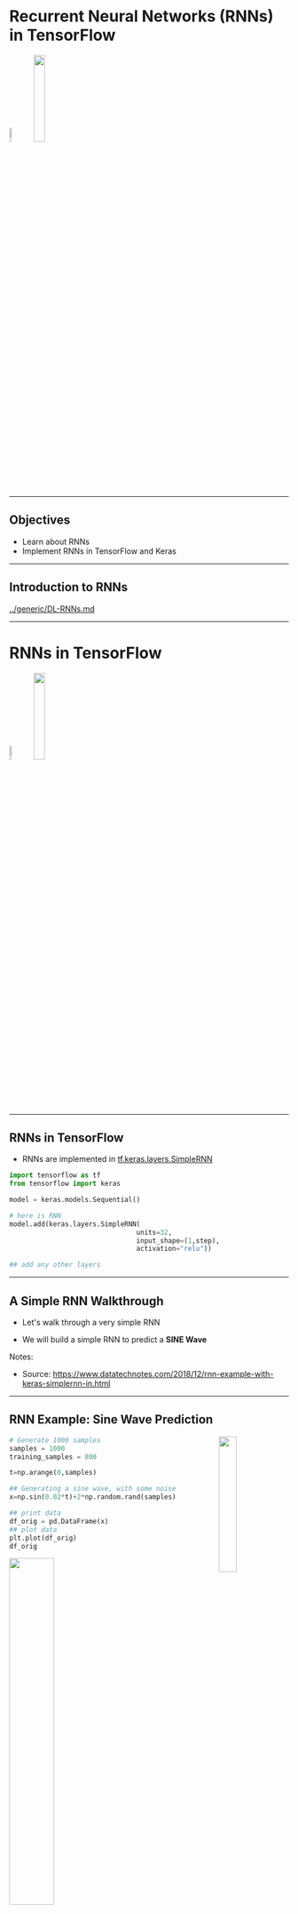 # Recurrent Neural Networks (RNNs) in TensorFlow

<img src="../../assets/images/deep-learning/rnn-2.png"  style="width:8%;" /><!-- {"left" : 2.93, "top" : 5.51, "height" : 2.94, "width" : 1.26} -->
<img src="../../assets/images/logos/tensorflow-logo-1.png" style="width:20%;"/><!-- {"left" : 4.98, "top" : 6.78, "height" : 1.61, "width" : 1.89} -->

---

## Objectives

* Learn about RNNs
* Implement RNNs in TensorFlow and Keras

---

## Introduction to RNNs

[../generic/DL-RNNs.md](../generic/DL-RNNs.md)

---

# RNNs in TensorFlow

<img src="../../assets/images/deep-learning/rnn-2.png"  style="width:8%;" /><!-- {"left" : 2.93, "top" : 5.51, "height" : 2.94, "width" : 1.26} -->
<img src="../../assets/images/logos/tensorflow-logo-1.png" style="width:20%;"/><!-- {"left" : 4.19, "top" : 5.95, "height" : 1.36, "width" : 1.6} -->

---

## RNNs in TensorFlow

* RNNs are implemented in [tf.keras.layers.SimpleRNN](https://www.tensorflow.org/api_docs/python/tf/keras/layers/SimpleRNN)

```python
import tensorflow as tf
from tensorflow import keras

model = keras.models.Sequential()

# here is RNN
model.add(keras.layers.SimpleRNN(
                                units=32,
                                input_shape=(1,step),
                                activation="relu"))

## add any other layers
```
<!-- {"left" : 0, "top" : 1.84, "height" : 4.03, "width" : 10.25} -->

---

## A Simple RNN Walkthrough

* Let's walk through a very simple RNN

* We will build a simple RNN to predict a **SINE Wave**


Notes:
* Source: https://www.datatechnotes.com/2018/12/rnn-example-with-keras-simplernn-in.html

---

## RNN Example: Sine Wave Prediction

<img src="../../assets/images/deep-learning/rnn-sinewave-1-data.png"  style="width:25%;float:right;" /><!-- {"left" : 7.96, "top" : 1.19, "height" : 4.16, "width" : 1.96} -->


```python
# Generate 1000 samples
samples = 1000    
training_samples = 800    

t=np.arange(0,samples)

## Generating a sine wave, with some noise
x=np.sin(0.02*t)+2*np.random.rand(samples)

## print data
df_orig = pd.DataFrame(x)
## plot data
plt.plot(df_orig)
df_orig
```
<!-- {"left" : 0, "top" : 1.09, "height" : 4.36, "width" : 7.78} -->


<img src="../../assets/images/deep-learning/rnn-sinewave-2-dataplot.png"  style="width:40%;" /><!-- {"left" : 2.96, "top" : 5.62, "height" : 2.83, "width" : 4.34} -->


---
## Shaping Data for RNN

* RNN takes sequence of input and produces output

* This is called **`step`**

* Consider the following sequence:  
`x = [1,2,3,4,5,6,7,8,9,10]`

* For **`step=1`** the input(x) and prediction(y) looks like this

| X | Y |
|---|---|
| 1 | 2 |
| 2 | 3 |
| 3 | 4 |
| 4 | 5 |
| 5 | 6 |

<!-- {"left" : 0.25, "top" : 4.23, "height" : 3, "width" : 9.75} -->


---
## Shaping Data for RNN

* Input:   
`x = [1,2,3,4,5,6,7,8,9,10]`

* Step=2

* Input, Output looks like this:

| X   | Y |
|-----|---|
| 1,2 | 3 |
| 2,3 | 4 |
| 3,4 | 5 |
| 4,5 | 6 |
| 5,6 | 7 |

<!-- {"left" : 0.25, "top" : 3.37, "height" : 3, "width" : 9.75} -->

---

## Shaping Data for RNN

* Input:   
`x = [1,2,3,4,5,6,7,8,9,10]`

* Step=3

* Input, Output looks like this:

| X     | Y |
|-------|---|
| 1,2,3 | 4 |
| 2,3,4 | 5 |
| 3,4,5 | 6 |
| 4,5,6 | 7 |
| 5,6,7 | 8 |

<!-- {"left" : 0.25, "top" : 3.03, "height" : 3, "width" : 9.75} -->

---

## Shape Data

```python
## vectorize the data

def convertToMatrix(data, step):
 X, Y =[], []
 for i in range(len(data)-step):
  d=i+step  
  X.append(data[i:d,])
  Y.append(data[d,])
 return np.array(X), np.array(Y)

x_train,y_train =convertToMatrix(train,step)
x_test,y_test =convertToMatrix(test,step)

print ("x_train.shape", x_train.shape)
print ("y_train.shape", y_train.shape)
print ("x_test.shape", x_test.shape)
print ("y_test.shape", y_test.shape)

## See data
df = pd.DataFrame(x_train, y_train)
df

## Finally, we'll reshape trainX and testX to fit with the Keras model.
## RNN model requires three-dimensional input data.

x_train = np.reshape(x_train, (x_train.shape[0], 1, x_train.shape[1]))
x_test = np.reshape(x_test, (x_test.shape[0], 1, x_test.shape[1]))

print ("x_train.shape", x_train.shape)
print ("y_train.shape", y_train.shape)
print ("x_test.shape", x_test.shape)
print ("y_test.shape", y_test.shape)
```
<!-- {"left" : 0, "top" : 1.29, "height" : 7.07, "width" : 9.28} -->

---

## Shaping Data

```text
x_train.shape (800, 4)
y_train.shape (800,)
x_test.shape (200, 4)
y_test.shape (200,)

x_train.shape (800, 1, 4)
y_train.shape (800,)
x_test.shape (200, 1, 4)
y_test.shape (200,)
```
<!-- {"left" : 0, "top" : 1.38, "height" : 2.9, "width" : 4.94} -->

<img src="../../assets/images/deep-learning/rnn-sinewave-3-data-shaped-2.png"  style="width:30%;float:left;" /><!-- {"left" : 1.54, "top" : 4.59, "height" : 3.78, "width" : 3.2} --> <img src="../../assets/images/deep-learning/rnn-sinewave-3-data-shaped.png"  style="width:30%;float:right;" /><!-- {"left" : 5.51, "top" : 4.31, "height" : 4.07, "width" : 3.2} -->


---

## Creating the Model

* Now the data is ready, we can create the model

```python

import tensorflow as tf
from tensorflow import keras

model = keras.models.Sequential()
model.add(keras.layers.SimpleRNN(units=32, input_shape=(1,step), activation="relu"))
model.add(keras.layers.Dense(8, activation="relu"))
model.add(keras.layers.Dense(1))
model.compile(optimizer='rmsprop', loss = 'mse', metrics=['mse'])

model.summary()
tf.keras.utils.plot_model(model, to_file='model.png', show_shapes=True)

```
<!-- {"left" : 0, "top" : 1.84, "height" : 2.42, "width" : 10.25} -->

---

## Model Shape

```text
Model: "sequential"
_________________________________________________________________
Layer (type)                 Output Shape              Param #   
=================================================================
simple_rnn (SimpleRNN)       (None, 32)                1184      
_________________________________________________________________
dense (Dense)                (None, 8)                 264       
_________________________________________________________________
dense_1 (Dense)              (None, 1)                 9         
=================================================================
Total params: 1,457
Trainable params: 1,457
Non-trainable params: 0

```
<!-- {"left" : 0, "top" : 1.17, "height" : 2.98, "width" : 8.5} -->

<img src="../../assets/images/deep-learning/rnn-sinewave-4-model.png"  style="width:37%;" /><!-- {"left" : 2.81, "top" : 4.66, "height" : 3.64, "width" : 4.64} -->


---

## Training

<img src="../../assets/images/deep-learning/rnn-sinewave-5-training-history.png"  style="width:37%;float:right;" /><!-- {"left" : 3.41, "top" : 1.21, "height" : 1.95, "width" : 2.93} -->


```python
%%time

# Fitting the RNN to the Training set
history = model.fit(x_train, y_train, epochs=100, batch_size=16)

%matplotlib inline
import matplotlib.pyplot as plt

plt.plot(history.history['mse'], label='mse')
plt.legend()
```
<!-- {"left" : 0, "top" : 3.46, "height" : 1.97, "width" : 7.07} -->


<br clear="all" />

```text
training starting ...
Train on 800 samples
Epoch 1/100
800/800 [==============================] - 1s 1ms/sample - loss: 1.3962 - mse: 1.3962
Epoch 2/100
800/800 [==============================] - 0s 231us/sample - loss: 0.4745 - mse: 0.4745
...
Epoch 99/100
800/800 [==============================] - 0s 194us/sample - loss: 0.3482 - mse: 0.3482
Epoch 100/100
800/800 [==============================] - 0s 295us/sample - loss: 0.3485 - mse: 0.3485
training done.
CPU times: user 1min 56s, sys: 2min 54s, total: 4min 51s
Wall time: 20.5 s
```
<!-- {"left" : 0, "top" : 5.8, "height" : 2.02, "width" : 7.07} -->

---

## Scoring

```python

predict_train = model.predict(x_train)
predict_test= model.predict(x_test)
predicted=np.concatenate((predict_train,predict_test),axis=0)

train_score = model.evaluate(x_train, y_train, verbose=0)
test_score = model.evaluate(x_test, y_test, verbose=0)

metric_names = model.metrics_names
print ("model metrics : " , metric_names)

train_metrics = model.evaluate(x_train, y_train, verbose=0)
for idx, metric in enumerate(metric_names):
    print ("Train Metric : {} = {:,.2f}".format (metric_names[idx], train_metrics[idx]))

test_metrics = model.evaluate(x_test, y_test, verbose=0)
for idx, metric in enumerate(metric_names):
    print ("Test Metric : {} = {:,.2f}".format (metric_names[idx], test_metrics[idx]))
```
<!-- {"left" : 0, "top" : 1.29, "height" : 3.31, "width" : 9.75} -->

```text
model metrics :  ['loss', 'mse']
Train Metric : loss = 0.34
Train Metric : mse = 0.34
Test Metric : loss = 0.46
Test Metric : mse = 0.46
```
<!-- {"left" : 0, "top" : 4.97, "height" : 1.74, "width" : 6.11} -->

---

## Plot Predictions

* Blue is original data

* Orange is prediction

* It is tracking pretty close!

```python
index = df_orig.index.values
plt.plot(index,df_orig)
plt.plot(index,predicted)
plt.axvline(df_orig.index[training_samples], c="r")
plt.show()
```
<!-- {"left" : 0, "top" : 2.7, "height" : 1.74, "width" : 9.28} -->


<img src="../../assets/images/deep-learning/rnn-sinewave-6-prediction.png"  style="width:40%;" /><!-- {"left" : 2.49, "top" : 5.04, "height" : 3.44, "width" : 5.28} -->


---

## Lab: RNN lab

<img src="../../assets/images/icons/individual-labs.png" style="width:25%;float:right;"/><!-- {"left" : 6.76, "top" : 0.88, "height" : 4.37, "width" : 3.28} -->


* **Overview:**
    - Implement RNNs in TensorFlow

* **Approximate run time:**
    - 30-40 mins

* **Instructions:**
    - Try these labs
    - (Instructor to Demo) **RNN-1** - RNN Intro: Sinewave
    - **RNN-2** - Stock price prediction
    - **RNN-3** - Text generation with RNN



Notes:

---

## Review and Q&A

<img src="../../assets/images/icons/q-and-a-1.png" style="width:20%;float:right;" /><!-- {"left" : 8.24, "top" : 1.21, "height" : 1.28, "width" : 1.73} -->


* Let's go over what we have covered so far

* Any questions?

<img src="../../assets/images/icons/quiz-icon.png" style="width:40%;" /><!-- {"left" : 2.69, "top" : 4.43, "height" : 3.24, "width" : 4.86} -->
